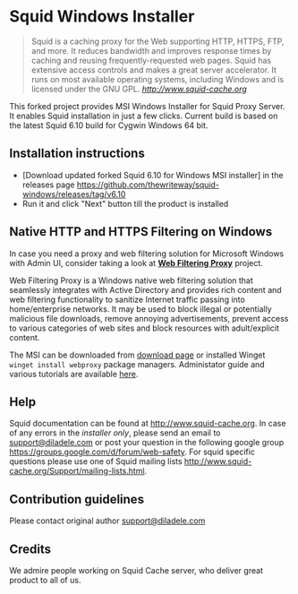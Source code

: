 Squid Windows Installer
==============

> Squid is a caching proxy for the Web supporting HTTP, HTTPS, FTP, and more. It reduces bandwidth and improves response times by caching and reusing frequently-requested web pages. Squid has extensive access controls and makes a great server accelerator. It runs on most available operating systems, including Windows and is licensed under the GNU GPL.
> <cite> <http://www.squid-cache.org>

This forked project provides MSI Windows Installer for Squid Proxy Server. It enables Squid installation in just a few clicks. Current build is based on the latest Squid 6.10 build for Cygwin Windows 64 bit.

**Installation instructions**
-----------------------------
* [Download updated forked Squid 6.10 for Windows MSI installer] in the releases page https://github.com/thewriteway/squid-windows/releases/tag/v6.10
* Run it and click "Next" button till the product is installed

**Native HTTP and HTTPS Filtering on Windows**
-----------------------------
In case you need a proxy and web filtering solution for Microsoft Windows with Admin UI, consider taking a look at [**Web Filtering Proxy**](https://www.diladele.com/webproxy/) project. 

Web Filtering Proxy is a Windows native web filtering solution that seamlessly integrates with Active Directory and provides rich content and web filtering functionality to sanitize Internet traffic passing into home/enterprise networks. It may be used to block illegal or potentially malicious file downloads, remove annoying advertisements, prevent access to various categories of web sites and block resources with adult/explicit content.

The MSI can be downloaded from [download page](https://www.diladele.com/webproxy/download.html) or installed Winget ```winget install webproxy``` package managers. Administator guide and various tutorials are available [here](https://www.diladele.com/webproxy/docs/). 

**Help**
--------

Squid documentation can be found at http://www.squid-cache.org. In case of any errors in the *installer only*, please send an email to support@diladele.com or post your question in the following google group https://groups.google.com/d/forum/web-safety. For squid specific questions please use one of Squid mailing lists http://www.squid-cache.org/Support/mailing-lists.html.

**Contribution guidelines**
---------------------------
Please contact original author support@diladele.com

**Credits**
-----------
We admire people working on Squid Cache server, who deliver great product to all of us.
